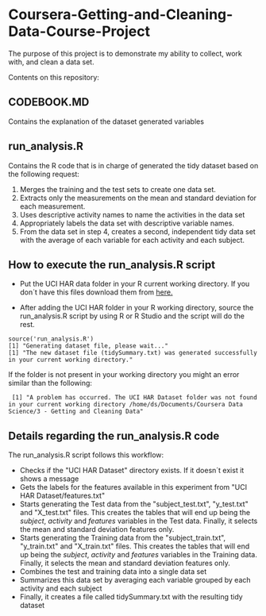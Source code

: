 # Coursera-Getting-and-Cleaning-Data-Course-Project
The purpose of this project is to demonstrate my ability to collect, work with, and clean a data set.

Contents on this repository:


## CODEBOOK.MD
Contains the explanation of the dataset generated variables


## run_analysis.R
Contains the R code that is in charge of generated the tidy dataset based on the following request:
1) Merges the training and the test sets to create one data set.  
2) Extracts only the measurements on the mean and standard deviation for each measurement.  
3) Uses descriptive activity names to name the activities in the data set  
4) Appropriately labels the data set with descriptive variable names.  
5) From the data set in step 4, creates a second, independent tidy data set with the average of each variable for each activity and each subject.  


## How to execute the run_analysis.R script
* Put the UCI HAR data folder in your R current working directory. If you don´t have this files download them from [here.](https://www.coursera.org/learn/data-cleaning/peer/FIZtT/getting-and-cleaning-data-course-project)

* After adding the UCI HAR folder in your R working directory, source the run_analysis.R script by using R or R Studio and the script will do the rest. 

`source('run_analysis.R')`  
`[1] "Generating dataset file, please wait..."`  
`[1] "The new dataset file (tidySummary.txt) was generated successfully in your current working directory."`

If the folder is not present in your working directory you might an error similar than the following:

` [1] "A problem has occurred. The UCI HAR Dataset folder was not found in your current working directory /home/ds/Documents/Coursera Data Science/3 - Getting and Cleaning Data"`


## Details regarding the run_analysis.R code
The run_analysis.R script follows this workflow:

* Checks if the "UCI HAR Dataset" directory exists. If it doesn´t exist it shows a message
* Gets the labels for the features available in this experiment from "UCI HAR Dataset/features.txt"
* Starts generating the Test data from the "subject_test.txt", "y_test.txt" and "X_test.txt" files. This creates the tables that will end up being the *subject*, *activity* and *features* variables in the Test data. Finally, it selects the mean and standard deviation features only.
* Starts generating the Training data from the "subject_train.txt", "y_train.txt" and "X_train.txt" files. This creates the tables that will end up being the *subject*, *activity* and *features* variables in the Training data. Finally, it selects the mean and standard deviation features only.
* Combines the test and training data into a single data set
* Summarizes this data set by averaging each variable grouped by each activity and each subject
* Finally, it creates a file called tidySummary.txt with the resulting tidy dataset

